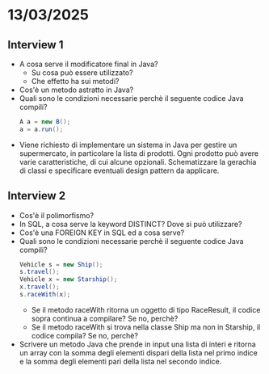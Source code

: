 # 13/03/2025
## Interview 1
- A cosa serve il modificatore final in Java?
  - Su cosa può essere utilizzato?
  - Che effetto ha sui metodi?
- Cos'è un metodo astratto in Java?
- Quali sono le condizioni necessarie perchè il seguente codice Java compili?
  ```java
  A a = new B();
  a = a.run();
  ```
- Viene richiesto di implementare un sistema in Java per gestire un supermercato, in particolare la lista di prodotti. Ogni prodotto può avere varie caratteristiche, di cui alcune opzionali. Schematizzare la gerachia di classi e specificare eventuali design pattern da applicare.

## Interview 2
- Cos'è il polimorfismo?
- In SQL, a cosa serve la keyword DISTINCT? Dove si può utilizzare?
- Cos'è una FOREIGN KEY in SQL ed a cosa serve?
- Quali sono le condizioni necessarie perchè il seguente codice Java compili?
  ```java
  Vehicle s = new Ship();
  s.travel();
  Vehicle x = new Starship();
  x.travel();
  s.raceWith(x);
  ```
  - Se il metodo raceWith ritorna un oggetto di tipo RaceResult, il codice sopra continua a compilare? Se no, perchè?
  - Se il metodo raceWith si trova nella classe Ship ma non in Starship, il codice compila? Se no, perchè?
- Scrivere un metodo Java che prende in input una lista di interi e ritorna un array con la somma degli elementi dispari della lista nel primo indice e la somma degli elementi pari della lista nel secondo indice.
  
